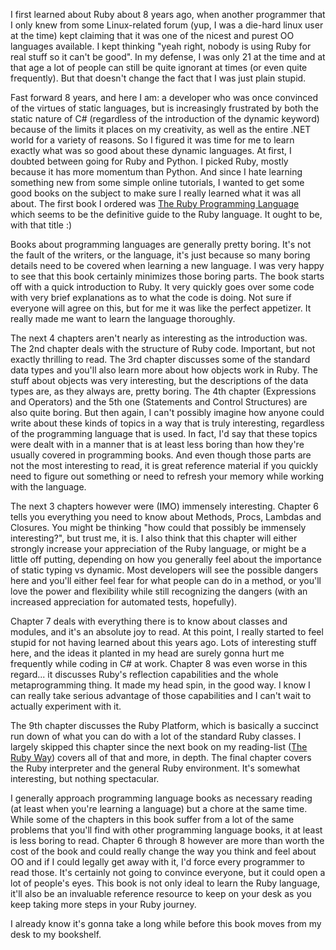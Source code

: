 I first learned about Ruby about 8 years ago, when another programmer that I only knew from some Linux-related forum (yup, I was a die-hard linux user at the time) kept claiming that it was one of the nicest and purest OO languages available.  I kept thinking "yeah right, nobody is using Ruby for real stuff so it can't be good".  In my defense, I was only 21 at the time and at that age a lot of people can still be quite ignorant at times (or even quite frequently).  But that doesn't change the fact that I was just plain stupid.

Fast forward 8 years, and here I am: a developer who was once convinced of the virtues of static languages, but is increasingly frustrated by both the static nature of C# (regardless of the introduction of the dynamic keyword) because of the limits it places on my creativity, as well as the entire .NET world for a variety of reasons.  So I figured it was time for me to learn exactly what was so good about these dynamic languages.  At first, I doubted between going for Ruby and Python.  I picked Ruby, mostly because it has more momentum than Python.  And since I hate learning something new from some simple online tutorials, I wanted to get some good books on the subject to make sure I really learned what it was all about.  The first book I ordered was <a href="http://www.amazon.com/Ruby-Programming-Language-David-Flanagan/dp/0596516177/ref=sr_1_1?ie=UTF8&s=books&qid=1281888595&sr=8-1">The Ruby Programming Language</a> which seems to be the definitive guide to the Ruby language.  It ought to be, with that title :)

Books about programming languages are generally pretty boring. It's not the fault of the writers, or the language, it's just because so many boring details need to be covered when learning a new language. I was very happy to see that this book certainly minimizes those boring parts.  The book starts off with a quick introduction to Ruby.  It very quickly goes over some code with very brief explanations as to what the code is doing.  Not sure if everyone will agree on this, but for me it was like the perfect appetizer. It really made me want to learn the language thoroughly.

The next 4 chapters aren't nearly as interesting as the introduction was.  The 2nd chapter deals with the structure of Ruby code.  Important, but not exactly thrilling to read.  The 3rd chapter discusses some of the standard data types and you'll also learn more about how objects work in Ruby.  The stuff about objects was very interesting, but the descriptions of the data types are, as they always are, pretty boring.  The 4th chapter (Expressions and Operators) and the 5th one (Statements and Control Structures) are also quite boring.  But then again, I can't possibly imagine how anyone could write about these kinds of topics in a way that is truly interesting, regardless of the programming language that is used.  In fact, I'd say that these topics were dealt with in a manner that is at least less boring than how they're usually covered in programming books.  And even though those parts are not the most interesting to read, it is great reference material if you quickly need to figure out something or need to refresh your memory while working with the language.
 
The next 3 chapters however were (IMO) immensely interesting.  Chapter 6 tells you everything you need to know about Methods, Procs, Lambdas and Closures.  You might be thinking "how could that possibly be immensely interesting?", but trust me, it is.  I also think that this chapter will either strongly increase your appreciation of the Ruby language, or might be a little off putting, depending on how you generally feel about the importance of static typing vs dynamic.  Most developers will see the possible dangers here and you'll either feel fear for what people can do in a method, or you'll love the power and flexibility while still recognizing the dangers (with an increased appreciation for automated tests, hopefully).

Chapter 7 deals with everything there is to know about classes and modules, and it's an absolute joy to read.  At this point, I really started to feel stupid for not having learned about this years ago.  Lots of interesting stuff here, and the ideas it planted in my head are surely gonna hurt me frequently while coding in C# at work.  Chapter 8 was even worse in this regard... it discusses Ruby's reflection capabilities and the whole metaprogramming thing.  It made my head spin, in the good way.   I know I can really take serious advantage of those capabilities and I can't wait to actually experiment with it.

The 9th chapter discusses the Ruby Platform, which is basically a succinct run down of what you can do with a lot of the standard Ruby classes.  I largely skipped this chapter since the next book on my reading-list (<a href="http://www.amazon.com/Ruby-Way-Second-Techniques-Programming/dp/0672328844/ref=sr_1_1?ie=UTF8&s=books&qid=1281892019&sr=8-1">The Ruby Way</a>) covers all of that and more, in depth.  The final chapter covers the Ruby interpreter and the general Ruby environment.  It's somewhat interesting, but nothing spectacular.

I generally approach programming language books as necessary reading (at least when you're learning a language) but a chore at the same time.  While some of the chapters in this book suffer from a lot of the same problems that you'll find with other programming language books, it at least is less boring to read.  Chapter 6 through 8 however are more than worth the cost of the book and could really change the way you think and feel about OO and if I could legally get away with it, I'd force every programmer to read those.  It's certainly not going to convince everyone, but it could open a lot of people's eyes.  This book is not only ideal to learn the Ruby language, it'll also be an invaluable reference resource to keep on your desk as you keep taking more steps in your Ruby journey.

I already know it's gonna take a long while before this book moves from my desk to my bookshelf.